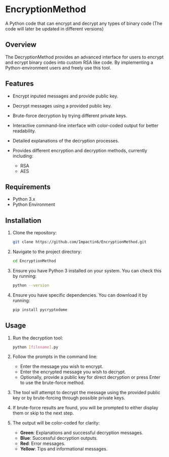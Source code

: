 # EncryptionMethod
 A Python code that can encrypt and decrypt any types of binary code (The code will later be updated in different versions)

## Overview

The DecryptionMethod provides an advanced interface for users to encrypt and ecrypt binary codes into custom RSA like code. By implementing a Python-environment users and freely use this tool.

## Features

- Encrypt inputed messages and provide public key.
- Decrypt messages using a provided public key.
- Brute-force decryption by trying different private keys.
- Interactive command-line interface with color-coded output for better readability.
- Detailed explanations of the decryption processes.

- Provides different encryption and decryption methods, currently including:
  - RSA
  - AES

## Requirements

- Python 3.x
- Python Environment

## Installation

1. Clone the repository:

   ```bash
   git clone https://github.com/1mpactin6/EncryptionMethod.git
   ```

2. Navigate to the project directory:

   ```bash
   cd EncryptionMethod
   ```

3. Ensure you have Python 3 installed on your system. You can check this by running:

   ```bash
   python --version
   ```

4. Ensure you have specific dependencies. You can download it by running:

   ```bash
   pip install pycryptodome
   ```

## Usage

1. Run the decryption tool:

   ```bash
   python [filename].py
   ```

2. Follow the prompts in the command line:

   - Enter the message you wish to encrypt.
   - Enter the encrypted message you wish to decrypt.
   - Optionally, provide a public key for direct decryption or press Enter to use the brute-force method.

4. The tool will attempt to decrypt the message using the provided public key or by brute-forcing through possible private keys.

5. If brute-force results are found, you will be prompted to either display them or skip to the next step.

6. The output will be color-coded for clarity:
   - **Green**: Explanations and successful decryption messages.
   - **Blue**: Successful decryption outputs.
   - **Red**: Error messages.
   - **Yellow**: Tips and informational messages.
